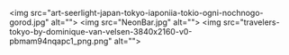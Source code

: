 <img src="art-seerlight-japan-tokyo-iaponiia-tokio-ogni-nochnogo-gorod.jpg" alt=""\>
<img src="NeonBar.jpg" alt=""\>
<img src="travelers-tokyo-by-dominique-van-velsen-3840x2160-v0-pbmam94nqapc1_png.png" alt=""\>
